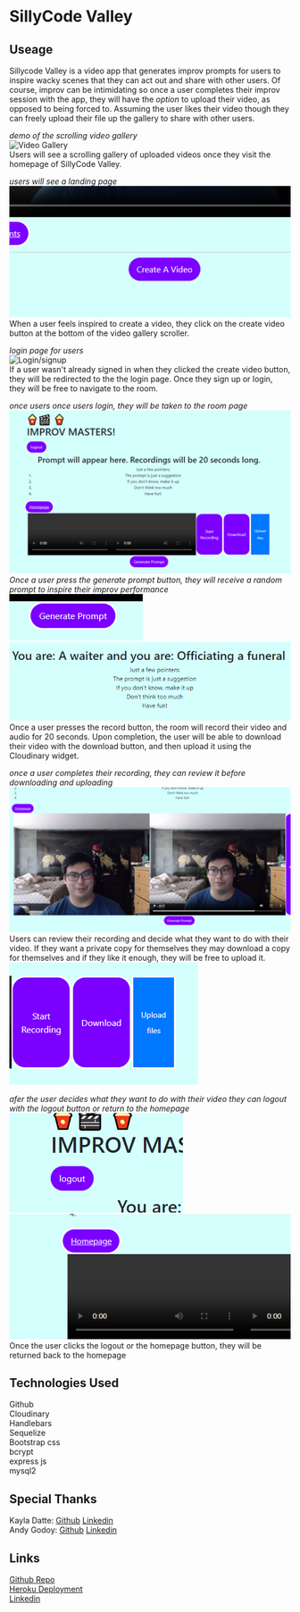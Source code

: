 # SillyCode Valley

## Useage

Sillycode Valley is a video app that generates improv prompts for users to inspire wacky scenes that they can act out and share with other users. Of course, improv can be intimidating so once a user completes their improv session with the app, they will have the *option* to upload their video, as opposed to being forced to. Assuming the user likes their video though they can freely upload their file up the gallery to share with other users. <br>


*demo of the scrolling video gallery* <br>
![Video Gallery](/images/videogallery.gif)<br>
Users will see a scrolling gallery of uploaded videos once they visit the homepage of SillyCode Valley.<br>

*users will see a landing page*<br>
![Landing Page](/images/landingpage.png) <br>
When a user feels inspired to create a video, they click on the create video button at the bottom of the video gallery scroller.<br>

*login page for users*<br>
![Login/signup](/images/login.gif)<br>
If a user wasn't already signed in when they clicked the create video button, they will be redirected to the the login page. Once they sign up or login, they will be free to navigate to the room.<br>

*once users once users login, they will be taken to the room page*<br>
![Room Page](/images/room.png)<br>
*Once a user press the generate prompt button, they will receive a random prompt to inspire their improv performance* <br>
![Prompt Button](/images/promptbutton.png) ![Prompt](/images/prompt.png)<br>
Once a user presses the record button, the room will record their video and audio for 20 seconds. Upon completion, the user will be able to download their video with the download button, and then upload it using the Cloudinary widget.<br> 

*once a user completes their recording, they can review it before downloading and uploading*<br>
![Recording Complete](/images/completedrecording.png)<br>
Users can review their recording and decide what they want to do with their video. If they want a private copy for themselves they may download a copy for themselves and if they like it enough, they will be free to upload it. <br>
![Room Controls](/images/roomcontrols.png)<br>

*afer the user decides what they want to do with their video they can logout with the logout button or return to the homepage*<br>
![Logout](images/logoutbutton.png)![Homepage Button](/images/homepage.png)<br>
Once the user clicks the logout or the homepage button, they will be returned back to the homepage<br>

## Technologies Used
Github<br>
Cloudinary<br>
Handlebars<br>
Sequelize<br>
Bootstrap css<br>
bcrypt<br>
express js<br>
mysql2<br>

## Special Thanks
Kayla Datte: [Github](https://github.com/kaylaasana) [Linkedin](https://www.linkedin.com/in/kayladatte/)<br>
Andy Godoy: [Github](https://github.com/AndyGodoy) [Linkedin](https://www.linkedin.com/in/andy-godoy-173111280/)

## Links
[Github Repo](https://github.com/Chapjae/sillyCode_valley)<br>
[Heroku Deployment](https://intense-sands-40473-ea199ebca0d8.herokuapp.com/)<br>
[Linkedin](https://www.linkedin.com/in/jay-liu-3208a3bb/)